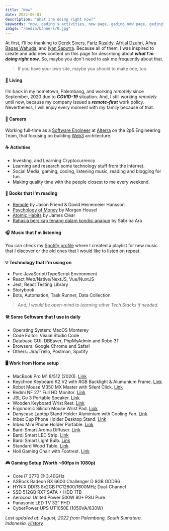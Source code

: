```yaml
---
title: "Now"
date: 2022-06-01
description: "What I'm doing right now?"
keywords: "now, gading's activities, now page, gading now page, gading"
image: "/media/banners/0.jpg"
---
```


At first, I'll be thanking to [Derek Sivers](https://sive.rs/now), [Fariz Rizaldy](https://faultable.dev/now/), [Afrijal Dzuhri](https://afrijaldzuhri.wordpress.com/now), [Afwa Bagas Wahuda](https://www.wahudamon.com/now), and [Iyan Saputra](https://iyansr.id/now). Because all of them, I was inspired to create and add new content on this page for describing about ***what I'm doing right now***. So, maybe you don't need to ask me frequently about that.

> If you have your own site, maybe you should to make one, too.

#### 🏡 Living
I’m back in my hometown, Palembang, and working *remotely* since September, 2020 due to ***COVID-19*** situation. And, I still working *remotely* until now, because my company issued a ***remote-first*** work policy. Nevertheless, I will enjoy every moment with my family because of that.

#### 💼 Careers
Working full-time as a [Software Engineer](https://www.google.com/search?q=what+is+software+engineer+do) at [Alterra](https://www.google.com/search?q=alterra) on the 2p5 Engineering Team, that focusing on building [Web3](https://www.google.com/search?q=web3) architecture.

#### ☕️ Activities
- Investing, and Learning Cryptocurrency
- Learning and research some technology stuff from the internet.
- Social Media, gaming, coding, listening music, reading and blogging for fun.
- Making quality time with the people closest to me every weekend.

#### 📘 Books that I'm reading
- [Remote](https://www.google.com/search?q=remote+by+jason+fried) by Jason Friend & David Heinemeier Hansson
- [Psychology of Money](https://www.google.com/search?q=psychology+of+money+by+morgan+housel) by Morgan Housel
- [Atomic Habits](https://www.google.com/search?q=atomic+habits+by+james+clear) by James Clear
- [Rahasia bersikap tenang dalam kondisi apapun](https://www.google.com/search?q=rahasia+bersikap+tenang+dalam+kondisi+apapun+sabrina+ara) by Sabrina Ara

#### 🎧 Music that I'm listening
You can check my [Spotify profile](https://open.spotify.com/user/rdnb62xxj8ga5vevgq1h6cypz) where I created a playlist for new music that I discover or the old ones that I would like to listen on repeat.

#### 💡 Technology that I'm using on
- Pure JavaScript/TypeScript Environment
- React Web/Native/NextJS, Vue/NuxtJS
- Jest, React Testing Library
- Storybook
- Bots, Automation, Task Runner, Data Collection
> *And, I would be open-mind to learning other Tech Stacks if needed.*

#### 🛠 Some Software that I use in daily
- Operating System: MacOS Monterey
- Code Editor: Visual Studio Code
- Database GUI: DBEaver, PhpMyAdmin and Robo 3T
- Browsers: Google Chrome and Safari
- Others: Jira/Trello, Postman, Spotify

#### 🖥 Work from Home setup
- MacBook Pro M1 8/512 (2020). [Link](https://shopee.co.id/Apple-MacBook-Pro-(13.3-inci-M1-2020)-8GB-RAM-512GB-SSD-Space-Grey-i.241308147.5176302064?sp_atk=3db06e93-1ed2-4045-bf33-249549e4df4c&xptdk=3db06e93-1ed2-4045-bf33-249549e4df4c)
- Keychron Keyboard K2 V2 with RGB Backlight & Alumunium Frame. [Link](https://www.tokopedia.com/ptnmtindo/keychron-k2-v2-hot-swappble-rgb-backlight-aluminum-frame-brown-switch)
- Robot Mouse M350 MX Master with Silent Click. [Link](https://www.tokopedia.com/vivanjkt/mouse-silent-dual-mode-bluetooth-wireless-2-4ghz-robot-m350-mx-master-hitam)
- Redmi NF 27" Full HD Monitor. [Link](https://www.tokopedia.com/minimusinc/monitor-gaming-full-hd-1080p-75hz-ips-27-inch-xiaomi-redmi-6-bulan?src=topads)
- JBL Go 3 Portable Speaker. [Link](https://www.tokopedia.com/jbl-official/jbl-go-3-waterproof-bluetooth-speaker)
- Wooden Keyboard Wrist Rest. [Link](https://www.tokopedia.com/woodnstationery/wood-wrist-rest-75-percent-size-for-keychron-k2-k6-etc-black-white)
- Ergonomic Silicon Mouse Wrist Pad. [Link](https://www.tokopedia.com/raja-banting/soft-silicone-mouse-wrist-pad-anti-slip-anti-bakteri-ergonomic-food-gd-biru)
- Danycase Laptop Stand Holder Aluminium with Cooling Fan. [Link](https://www.tokopedia.com/cauzastore/stand-holder-laptop-adjustable-aluminium-with-cooling-fan)
- Inbex Cup Phone Holder Desktop Stand. [Link](https://www.tokopedia.com/inbexelectronic/inbex-cup-phone-holder-serbaguna-penyangga-360-putar-desktop-stand)
- Inbex Mini Phone Holder Portable. [Link](https://www.tokopedia.com/inbexelectronic/inbex-mini-phone-holder-foldable-lifting-portable-table-stand-black)
- Bardi Smart Aroma Diffuser. [Link](https://www.tokopedia.com/bardistore/bardi-smart-aroma-diffuser)
- Bardi Smart LED Strip. [Link](https://www.tokopedia.com/bardistore/bardi-bundling-led-strip-rgbww-wifi-2m-adaptor-4m)
- Bardi Smart Light Bulb. [Link](https://www.tokopedia.com/bardistore/bardi-smart-light-bulb-rgb-ww-12w-wifi-wireless-iot-home-automation)
- Standard Wood Table. [Link](https://www.tokopedia.com/alfaproofficial/meja-kerja-meja-kantor-meja-belajar-meja-gaming-murah-minimalis-modern-dark?src=topads)
- Holi Gaming Chair with Footrest. [Link](https://www.tokopedia.com/holiofficialstore/holi-kursi-gaming-chair-computer-bangku-gaming-game-murah-hl-502-putih-footrest)

#### 🎮 Gaming Setup (Worth ~60fps in 1080p)
- Core i7 3770 @ 3.40GHz
- ASRock Radeon RX 6600 Challenger D 8GB GDDR6
- HYNIX DDR3 8x2GB PC12800/1600MHz Dual-Channel
- SSD 512GB RX7 SATA + HDD 1TB
- Aerocool United Power 500W 80+ PSU Pure
- Panasonic LED TV 32" FHD
- CyberPower UPS UT1050E (1050VA/630W)

*Last updated at: August, 2022 from Palembang, South Sumatera. Indonesia. [History](https://github.com/gadingnst/gading.dev/commits/main/src/contents/now/en.md)*

